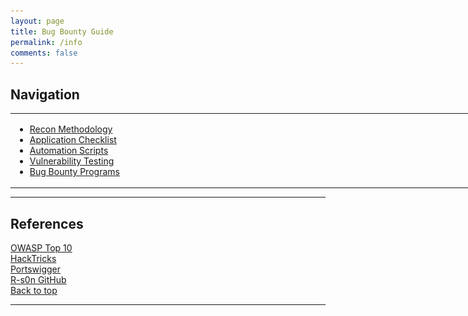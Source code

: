 ```yaml
---
layout: page
title: Bug Bounty Guide
permalink: /info
comments: false
---
```


<h2>Navigation</h2>
<div>
  <table style="width:150%;">
    <tr>
      <!-- Navigation menu on the left -->
      <td style="width:100%;">
        <ul>
          <li><a href="/notes/recon-methodology">Recon Methodology</a></li>
          <li><a href="/notes/app-checklist">Application Checklist</a></li>
          <li><a href="/notes/auto-scripts">Automation Scripts</a></li>
          <li><a href="/notes/vuln-testing">Vulnerability Testing</a></li>
          <li><a href="/notes/program-links">Bug Bounty Programs</a></li>
        </ul>
      </td>
      <!-- Image on the right -->
      <td style="width:50%;">
        <p align="center">
          <img src="../assets/images/bug-guide.png" alt="bug-hunting" title="Bug Hunting" width="50%" />
        </p>
      </td>
    </tr>
  </table>
</div>

---

## References

[OWASP Top 10](https://owasp.org/www-project-top-ten/)
<br>
[HackTricks](https://book.hacktricks.xyz/)
<br>
[Portswigger](https://portswigger.net/research)
<br>
[R-s0n GitHub](https://github.com/R-s0n)
<br>
[Back to top](#navigation)

---
